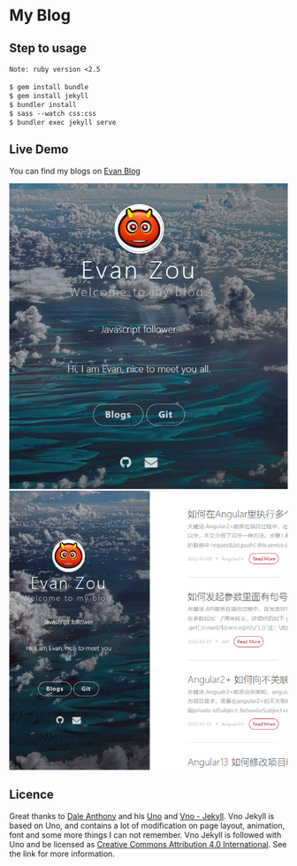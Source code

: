 # My Blog

## Step to usage

```
Note: ruby version <2.5

$ gem install bundle
$ gem install jekyll
$ bundler install
$ sass --watch css:css
$ bundler exec jekyll serve
```

## Live Demo
You can find my blogs on [Evan Blog](Evanzew.github.io)

![Demo picture](/assets/images/Demo.jpg 'Demo preview')
![Blog picture](/assets/images/Blog.jpg 'Blog preview')
## Licence

Great thanks to [Dale Anthony](https://github.com/daleanthony) and his [Uno](https://github.com/daleanthony/uno) and [Vno - Jekyll](http://vno.onevcat.com). Vno Jekyll is based on Uno, and contains a lot of modification on page layout, animation, font and some more things I can not remember. Vno Jekyll is followed with Uno and be licensed as [Creative Commons Attribution 4.0 International](http://creativecommons.org/licenses/by/4.0/). See the link for more information.
